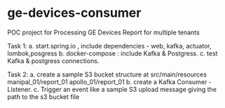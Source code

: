 # ge-devices-consumer
POC project for Processing GE Devices Report for multiple tenants

Task 1:
a. start.spring.io , include dependencies - web, kafka, actuator, lombok,posgress
b. docker-compose : include Kafka & Postgress.
c. test Kafka & postgress connections.

Task 2:
a. create a sample S3 bucket structure at src/main/resources
manipal_01/report_01
apollo_01/report_01
b. create a Kafka Consumer - Listener.
c. Trigger an event like a sample S3 upload message giving the path to the s3 bucket file 
